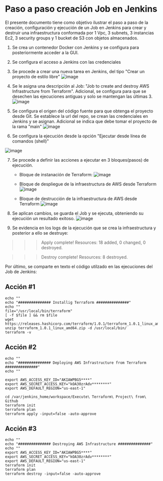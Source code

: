 
# Paso a paso creación Job en Jenkins

El presente documento tiene como objetivo ilustrar el paso a paso de la creación, configuración y ejecución de un Job en Jenkins para crear y destruir una infraestructura conformada por 1 Vpc, 3 subnets, 3 instancias Ec2, 3 security groups y 1 bucket de S3 con objetos almacenados.

1. Se crea un contenedor Docker con Jenkins y se configura para posteriormente acceder a la GUI.
2. Se configura el acceso a Jenkins con las credenciales
3. Se procede a crear una nueva tarea en Jenkins, del tipo "Crear un proyecto de estilo libre"
  ![image](https://user-images.githubusercontent.com/86692845/124375822-a9993900-dc69-11eb-93a2-4c677a17adaf.png)
  
4. Se le asigna una descripción al Job: "Job to create and destroy AWS Infrastructure from Terraform". Adicional, se configura para que se desechen las ejecuciones antiguas y solo se mantengan las últimas 3.
  ![image](https://user-images.githubusercontent.com/86692845/124375885-ecf3a780-dc69-11eb-9d47-dac0acc16540.png)
  
5. Se configura el origen del código fuente para que obtenga el proyecto desde Git. Se establece la url del repo, se crean las credenciales en Jenkins y se asignan. Adicional se indica que debe tomar el proyecto de la rama "main"
  ![image](https://user-images.githubusercontent.com/86692845/124375948-42c84f80-dc6a-11eb-82aa-8c75fd1427a4.png)
  
6. Se configura la ejecución desde la opción "Ejecutar desde línea de comandos (shell)"
 
  ![image](https://user-images.githubusercontent.com/86692845/124376001-74d9b180-dc6a-11eb-846c-f3370d5b9a0e.png)
  
7. Se procede a definir las acciones a ejecutar en 3 bloques(pasos) de ejecución.
   - Bloque de instanación de Terraform:
     ![image](https://user-images.githubusercontent.com/86692845/124376041-a18dc900-dc6a-11eb-9b87-d326bc40bbb6.png)
     
   - Bloque de despliegue de la infraestructura de AWS desde Terraform
     ![image](https://user-images.githubusercontent.com/86692845/124376084-de59c000-dc6a-11eb-8b3b-c055ea52db75.png)
     
   - Bloque de destrucción de la infraestructura de AWS desde Terraform
     ![image](https://user-images.githubusercontent.com/86692845/124376308-07c71b80-dc6c-11eb-82b7-f087e0ac5e2c.png)
 
8. Se aplican cambios, se guarda el Job y se ejecuta, obteniendo su ejecución un resultado exitoso.
  ![image](https://user-images.githubusercontent.com/86692845/124376561-30034a00-dc6d-11eb-84cf-f723f1532238.png)

9. Se evidencia en los logs de la ejecución que se crea la infraestructura y posterior a ello se destruye:
>>> Apply complete! Resources: 18 added, 0 changed, 0 destroyed.

>>> Destroy complete! Resources: 8 destroyed.

Por último, se comparte en texto el código utilzado en las ejecuciones del Job de Jenkins:

## Acción #1
```
echo ""
echo "############### Installig Terraform ###############"
echo ""
file="/usr/local/bin/terraform"
[ -f $file ] && rm $file
wget https://releases.hashicorp.com/terraform/1.0.1/terraform_1.0.1_linux_amd64.zip
unzip terraform_1.0.1_linux_amd64.zip -d /usr/local/bin/
terraform -v
```


## Acción #2
```
echo ""
echo "############### Deploying AWS Infrastructure from Terraform ###############"
echo ""

export AWS_ACCESS_KEY_ID="AKIAWPBG5****"
export AWS_SECRET_ACCESS_KEY="kOA30zrAdv********"
export AWS_DEFAULT_REGION="us-east-1"

cd /var/jenkins_home/workspace/Execute\ Terraform\ Project\ from\ Github
terraform init
terraform plan
terraform apply -input=false -auto-approve
```

## Acción #3
```
echo ""
echo "############### Destroying AWS Infrastructure ###############"
echo ""
export AWS_ACCESS_KEY_ID="AKIAWPBG5****"
export AWS_SECRET_ACCESS_KEY="kOA30zrAdv********"
export AWS_DEFAULT_REGION="us-east-1"
terraform init
terraform plan
terraform destroy -input=false -auto-approve
```
  
